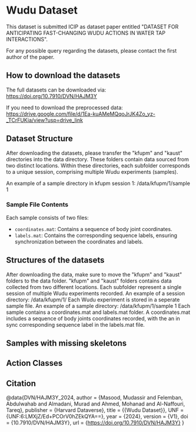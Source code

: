 # Wudu Dataset

This dataset is submitted ICIP as dataset paper entitled "DATASET FOR ANTICIPATING FAST-CHANGING WUDU ACTIONS IN WATER TAP INTERACTIONS".

For any possible query regarding the datasets, please contact the first author of the paper.

## How to download the datasets
The full datasets can be downloaded via:
https://doi.org/10.7910/DVN/HAJM3Y

If you need to download the preprocessed data:
https://drive.google.com/file/d/1Ea-kuAMeMQqoJrJK4Zo_yz-_TCrFUKia/view?usp=drive_link

## Dataset Structure

After downloading the datasets, please transfer the "kfupm" and "kaust" directories into the data directory. These folders contain data sourced from two distinct locations. Within these directories, each subfolder corresponds to a unique session, comprising multiple Wudu experiments (samples). 

An example of a sample directory in kfupm session 1:
/data/kfupm/1/sample 1


### Sample File Contents
Each sample consists of two files: 
- `coordinates.mat`: Contains a sequence of body joint coordinates.
- `labels.mat`: Contains the corresponding sequence labels, ensuring synchronization between the coordinates and labels.



## Structures of the datasets
After downloading the data, make sure to move the "kfupm" and "kaust" folders to the data folder.
"kfupm" and "kaust" folders contains data collected from two different locations. Each subfolder represent a single session of multiple Wudu experiments recorded. An example of a session directory:
/data/kfupm/1/
Each Wudu experiment is stored in a seperate sample file. An example of a sample directory:
/data/kfupm/1/sample 1
Each sample contains a coordinates.mat and labels.mat folder. A coordinates.mat includes a sequence of body joints coordinates recorded, with the an in sync corresponding sequence label in the labels.mat file.

## Samples with missing skeletons

## Action Classes

## Citation
@data{DVN/HAJM3Y_2024,
author = {Masood, Mudassir and Felemban, Abdulwahab and Almadani, Murad and Ahmed, Mohanad and Al-Naffouri, Tareq},
publisher = {Harvard Dataverse},
title = {{Wudu Dataset}},
UNF = {UNF:6:LMXjZ/Ed+PCOrV0hZEkQYA==},
year = {2024},
version = {V1},
doi = {10.7910/DVN/HAJM3Y},
url = {https://doi.org/10.7910/DVN/HAJM3Y}
}

